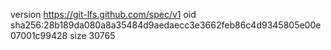 version https://git-lfs.github.com/spec/v1
oid sha256:28b189da080a8a35484d9aedaecc3e3662feb86c4d9345805e00e07001c99428
size 30765
